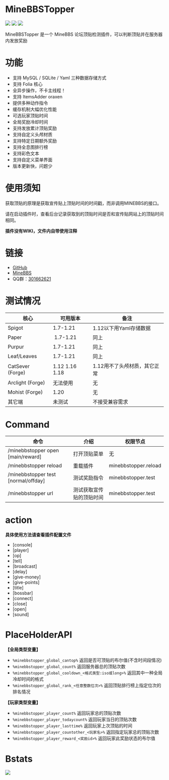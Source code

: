 # MineBBSTopper
![](https://img.shields.io/github/stars/404Yuner/MineBBSTopper) ![](https://img.shields.io/github/issues/404Yuner/MineBBSTopper?label=Issues) ![](https://img.shields.io/github/license/404Yuner/MineBBSTopper)

MineBBSTopper 是一个 MineBBS 论坛顶贴检测插件，可以判断顶贴并在服务器内发放奖励

# 功能

- 支持 MySQL / SQLite / Yaml 三种数据存储方式
- 支持 Folia 核心
- 全异步操作，不卡主线程！
- 支持 ItemsAdder oraxen
- 提供多种动作指令
- 缓存机制大幅优化性能
- 可选玩家顶贴时间
- 全局奖励冷却时间
- 支持发放累计顶贴奖励
- 支持自定义头颅材质
- 支持特定日期额外奖励
- 支持全息图排行榜
- 支持彩色文本
- 支持自定义菜单界面
- 版本更新快，问题少​

# 使用须知​

获取顶贴的原理是获取宣传贴上顶贴时间的时间戳，而非调用MINEBBS的接口。

请在启动插件时，查看后台记录获取到的顶贴时间是否和宣传贴网站上的顶贴时间相同。

**插件没有WIKI，文件内自带使用注释​**

# 链接

- [GitHub](https://github.com/404Yuner/MineBBSTopper)
- [MineBBS](https://www.minebbs.com/resources/.8762/)
- QQ群：[301662621](https://qm.qq.com/q/Ng6wI3Ctaw​)

# 测试情况​

| 核心             | 可用版本       | 备注                         |
| ---------------- | -------------- | ---------------------------- |
| Spigot​           | 1.7-1.21​       | 1.12以下用Yaml存储数据​       |
| Paper            |​ 1.7-1.21​       | 同上​                         |
| Purpur​           | 1.7-1.21​       | 同上​                         |
| Leaf/Leaves​      | 1.7-1.21​       | 同上​                         |
| CatSever (Forge)​ | 1.12 1.16 1.18​ | 1.12用不了头颅材质，其它正常​ |
| Arclight (Forge)​ | 无法使用​       | 无                           |
| Mohist (Forge)​   | 1.20​           | 无                           |
| 其它端​           | 未测试         | 不接受兼容需求​               |

# Command

| 命令                                | 介绍                     | 权限节点             |
| ----------------------------------- | ------------------------ | -------------------- |
| /minebbstopper open [main/reward]   | 打开顶贴菜单             | 无                   |
| /minebbstopper reload               | 重载插件                 | minebbstopper.reload |
| /minebbstopper test [normal/offday] | 测试奖励指令             | minebbstopper.test   |
| /minebbstopper url                  | 测试获取宣传贴的顶贴时间 | minebbstopper.test   |

# action
**具体使用方法请查看插件配置文件**

- [console]
- [player]
- [op]
- [tell]
- [broadcast]
- [delay]
- [give-money]
- [give-points]
- [title]
- [bossbar]
- [connect]
- [close]
- [open]
- [sound]​

# PlaceHolderAPI

**【全局类型变量】**
- `%minebbstopper_global_cantop%` 返回是否可顶贴的布尔值(不含时间段情况)
- `%minebbstopper_global_count%` 返回服务器总的顶贴次数
- `%minebbstopper_global_cooldown_<格式类型:iso或long>%` 返回其中一种全局冷却时间的格式
- `%minebbstopper_global_rank_<任意整数位次>%` 返回顶贴排行榜上指定位次的排名情况

**【玩家类型变量】**
- `%minebbstopper_player_count%` 返回玩家总的顶贴次数
- `%minebbstopper_player_todaycount%` 返回玩家当日的顶贴次数
- `%minebbstopper_player_lasttime%` 返回玩家上次顶贴的时间
- `%minebbstopper_player_countother_<玩家名>%` 返回指定玩家总的顶贴次数
- `%minebbstopper_player_reward_<奖励id>%` 返回玩家此奖励状态的布尔值​

# Bstats

[![](https://bstats.org/signatures/bukkit/MineBBSTopper.svg)](https://bstats.org/plugin/bukkit/MineBBSTopper/22565​)
